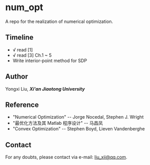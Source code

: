 # num_opt
A repo for the realization of numerical optimization.

## Timeline

- √ read [1]
- √ read [3] Ch.1 ~ 5
- Write interior-point method for SDP

## Author

Yongxi Liu, ***Xi'an Jiaotong University***

## Reference

- "Numerical Optimization" -- Jorge Nocedal, Stephen J. Wright
- "最优化方法及其 Matlab 程序设计" -- 马昌凤
- "Convex Optimization" -- Stephen Boyd, Lieven Vandenberghe

## Contact

For any doubts, please contact via e-mail: <liu_xii@qq.com>.